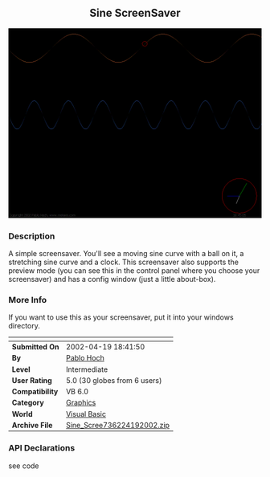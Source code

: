 ﻿<div align="center">

## Sine ScreenSaver

<img src="PIC20024191250416359.GIF">
</div>

### Description

A simple screensaver. You'll see a moving sine curve with a ball on it, a stretching sine curve and a clock. This screensaver also supports the preview mode (you can see this in the control panel where you choose your screensaver) and has a config window (just a little about-box).
 
### More Info
 
If you want to use this as your screensaver, put it into your windows directory.


<span>             |<span>
---                |---
**Submitted On**   |2002-04-19 18:41:50
**By**             |[Pablo Hoch](https://github.com/Planet-Source-Code/PSCIndex/blob/master/ByAuthor/pablo-hoch.md)
**Level**          |Intermediate
**User Rating**    |5.0 (30 globes from 6 users)
**Compatibility**  |VB 6\.0
**Category**       |[Graphics](https://github.com/Planet-Source-Code/PSCIndex/blob/master/ByCategory/graphics__1-46.md)
**World**          |[Visual Basic](https://github.com/Planet-Source-Code/PSCIndex/blob/master/ByWorld/visual-basic.md)
**Archive File**   |[Sine\_Scree736224192002\.zip](https://github.com/Planet-Source-Code/pablo-hoch-sine-screensaver__1-33947/archive/master.zip)

### API Declarations

see code





